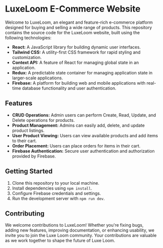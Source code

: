 # LuxeLoom E-Commerce Website

Welcome to LuxeLoom, an elegant and feature-rich e-commerce platform designed for buying and selling a wide range of products. This repository contains the source code for the LuxeLoom website, built using the following technologies:

- **React:** A JavaScript library for building dynamic user interfaces.
- **Tailwind CSS:** A utility-first CSS framework for rapid styling and customization.
- **Context API:** A feature of React for managing global state in an application.
- **Redux:** A predictable state container for managing application state in larger-scale applications.
- **Firebase:** A platform for building web and mobile applications with real-time database functionality and user authentication.

## Features

- **CRUD Operations:** Admin users can perform Create, Read, Update, and Delete operations for products.
- **Product Management:** Admins can easily add, delete, and update product listings.
- **User Product Viewing:** Users can view available products and add items to their cart.
- **Order Placement:** Users can place orders for items in their cart.
- **Firebase Authentication:** Secure user authentication and authorization provided by Firebase.

## Getting Started

1. Clone this repository to your local machine.
2. Install dependencies using `npm install`.
3. Configure Firebase credentials and settings.
4. Run the development server with `npm run dev`.

## Contributing

We welcome contributions to LuxeLoom! Whether you're fixing bugs, adding new features, improving documentation, or enhancing usability, we invite you to join the Luxe Loom community. Your contributions are valuable as we work together to shape the future of Luxe Loom.
